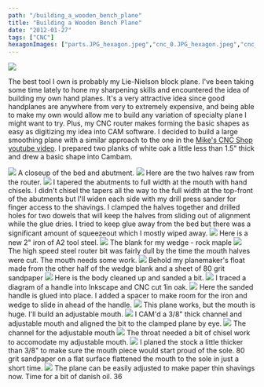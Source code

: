 ```yaml
---
path: "/building_a_wooden_bench_plane"
title: "Building a Wooden Bench Plane"
date: "2012-01-27"
tags: ["CNC"]
hexagonImages: ["parts.JPG_hexagon.jpeg","cnc_0.JPG_hexagon.jpeg","cnc_detail_0.JPG_hexagon.jpeg","parts_0.JPG_hexagon.jpeg","clamp_0.JPG_hexagon.jpeg","DSC04264.JPG_hexagon.jpeg","DSC04265.JPG_hexagon.jpeg","DSC04266.JPG_hexagon.jpeg","DSC04269.JPG_hexagon.jpeg","DSC04267.JPG_hexagon.jpeg","DSC04268.JPG_hexagon.jpeg","DSC04270.JPG_hexagon.jpeg","DSC04271.JPG_hexagon.jpeg","DSC04278.JPG_hexagon.jpeg","DSC04285.JPG_hexagon.jpeg","DSC04288.JPG_hexagon.jpeg","DSC04289.JPG_hexagon.jpeg"]
---
```


 [![](parts.JPG)](parts.JPG)

The best tool I own is probably my Lie-Nielson block plane. I've been taking some time lately to hone my sharpening skills and encountered the idea of building my own hand planes. It's a very attractive idea since good handplanes are anywhere from very to extremely expensive, and being able to make my own would allow me to build any variation of specialty plane I might want to try. Plus, my CNC router makes forming the basic shapes as easy as digitizing my idea into CAM software. I decided to build a large smoothing plane with a similar approach to the one in the [Mike's CNC Shop youtube video](http://www.youtube.com/watch?v=lnJwXx9t5pE&list). I prepared two planks of white oak a little less than 1.5" thick and drew a basic shape into Cambam.

[![](cnc_0.JPG)](cnc_0.JPG) A closeup of the bed and abutment. [![](cnc_detail_0.JPG)](cnc_detail_0.JPG) Here are the two halves raw from the router. [![](parts_0.JPG)](parts_0.JPG) I tapered the abutments to full width at the mouth with hand chisels. I didn't chisel the tapers all the way to the full width at the top-front of the abutments but I'll widen each side with my drill press sander for finger access to the shavings. I clamped the halves together and drilled holes for two dowels that will keep the halves from sliding out of alignment while the glue dries. I tried to keep glue away from the bed but there was a significant amount of squeezeout which I mostly wiped away. [![](clamp_0.JPG)](clamp_0.JPG) Here is a new 2" iron of A2 tool steel. [![](DSC04264.JPG)](DSC04264.JPG) The blank for my wedge - rock maple [![](DSC04265.JPG)](DSC04265.JPG) The high speed steel router bit was fairly dull by the time the mouth halves were cut. The mouth needs some work. [![](DSC04266.JPG)](DSC04266.JPG) Behold my planemaker's float made from the other half of the wedge blank and a sheet of 80 grit sandpaper [![](DSC04269.JPG)](DSC04269.JPG) Here is the body cleaned up and sanded a bit. [![](DSC04267.JPG)](DSC04267.JPG) I traced a diagram of a handle into Inkscape and CNC cut 1in oak. [![](DSC04268.JPG)](DSC04268.JPG) Here the sanded handle is glued into place. I added a spacer to make room for the iron and wedge to slide in ahead of the handle. [![](DSC04270.JPG)](DSC04270.JPG) This plane works, but the mouth is huge. I'll build an adjustable mouth. [![](DSC04271.JPG)](DSC04271.JPG) I CAM'd a 3/8" thick channel and adjustable mouth and aligned the bit to the clamped plane by eye. [![](DSC04278.JPG)](DSC04278.JPG) The channel for the adjustable mouth [![](DSC04285.JPG)](DSC04285.JPG) The throat needed a bit of chisel work to accomodate my adjustable mouth. [![](DSC04288.JPG)](DSC04288.JPG) I planed the stock a little thicker than 3/8" to make sure the mouth piece would start proud of the sole. 80 grit sandpaper on a flat surface flattened the mouth to the sole in just a short time. [![](DSC04289.JPG)](DSC04289.JPG) The plane can be easily adjusted to make paper thin shavings now. Time for a bit of danish oil. 36 
  <!---
  <div class="field field-type-filefield field-field-images" xmlns="http://www.w3.org/1999/xhtml">
      
    <div class="field-items">
            <div class="field-item odd">
                    <a href="http://www.beigerecords.com/joe-old/sites/default/files/parts.JPG" class="imagecache imagecache-square_thumbnail imagecache-imagelink imagecache-square_thumbnail_imagelink"><img src="http://www.beigerecords.com/joe-old/sites/default/files/imagecache/square_thumbnail/parts.JPG" alt="" title="" width="300" height="300" class="imagecache imagecache-square_thumbnail"/></a>        </div>
        </div>
</div> 
 <p xmlns="http://www.w3.org/1999/xhtml">The best tool I own is probably my Lie-Nielson block plane. I've been taking some time lately to hone my sharpening skills and encountered the idea of building my own hand planes. It's a very attractive idea since good handplanes are anywhere from very to extremely expensive, and being able to make my own would allow me to build any variation of specialty plane I might want to try. Plus, my CNC router makes forming the basic shapes as easy as digitizing my idea into CAM software. I decided to build a large smoothing plane with a similar approach to the one in the <a href="http://www.youtube.com/watch?v=lnJwXx9t5pE&amp;list">Mike's CNC Shop youtube video</a>. I prepared two planks of white oak a little less than 1.5" thick and drew a basic shape into Cambam.</p> 

 <a href="http://www.beigerecords.com/joe/sites/default/files/cnc_0.JPG" xmlns="http://www.w3.org/1999/xhtml"><img width="500" src="http://www.beigerecords.com/joe/sites/default/files/cnc_0.JPG"/></a> 

A closeup of the bed and abutment.

 <a href="http://www.beigerecords.com/joe/sites/default/files/cnc_detail_0.JPG" xmlns="http://www.w3.org/1999/xhtml"><img width="500" src="http://www.beigerecords.com/joe/sites/default/files/cnc_detail_0.JPG"/></a> 

Here are the two halves raw from the router.

 <a href="http://www.beigerecords.com/joe/sites/default/files/parts_0.JPG" xmlns="http://www.w3.org/1999/xhtml"><img width="500" src="http://www.beigerecords.com/joe/sites/default/files/parts_0.JPG"/></a> 

I tapered the abutments to full width at the mouth with hand chisels. I didn't chisel the tapers all the way to the full width at the top-front of the abutments but I'll widen each side with my drill press sander for finger access to the shavings. I clamped the halves together and drilled holes for two dowels that will keep the halves from sliding out of alignment while the glue dries. I tried to keep glue away from the bed but there was a significant amount of squeezeout which I mostly wiped away.

 <a href="http://www.beigerecords.com/joe/sites/default/files/clamp_0.JPG" xmlns="http://www.w3.org/1999/xhtml"><img width="500" src="http://www.beigerecords.com/joe/sites/default/files/clamp_0.JPG"/></a> 

Here is a new 2" iron of A2 tool steel.

 <a href="http://www.beigerecords.com/joe/sites/default/files/DSC04264.JPG" xmlns="http://www.w3.org/1999/xhtml"><img width="500" src="http://www.beigerecords.com/joe/sites/default/files/DSC04264.JPG"/></a> 

The blank for my wedge - rock maple

 <a href="http://www.beigerecords.com/joe/sites/default/files/DSC04265.JPG" xmlns="http://www.w3.org/1999/xhtml"><img width="500" src="http://www.beigerecords.com/joe/sites/default/files/DSC04265.JPG"/></a> 

The high speed steel router bit was fairly dull by the time the mouth halves were cut. The mouth needs some work.

 <a href="http://www.beigerecords.com/joe/sites/default/files/DSC04266.JPG" xmlns="http://www.w3.org/1999/xhtml"><img width="500" src="http://www.beigerecords.com/joe/sites/default/files/DSC04266.JPG"/></a> 

Behold my planemaker's float made from the other half of the wedge blank and a sheet of 80 grit sandpaper

 <a href="http://www.beigerecords.com/joe/sites/default/files/DSC04269.JPG" xmlns="http://www.w3.org/1999/xhtml"><img width="500" src="http://www.beigerecords.com/joe/sites/default/files/DSC04269.JPG"/></a> 

Here is the body cleaned up and sanded a bit.

 <a href="http://www.beigerecords.com/joe/sites/default/files/DSC04267.JPG" xmlns="http://www.w3.org/1999/xhtml"><img width="500" src="http://www.beigerecords.com/joe/sites/default/files/DSC04267.JPG"/></a> 

I traced a diagram of a handle into Inkscape and CNC cut 1in oak.

 <a href="http://www.beigerecords.com/joe/sites/default/files/DSC04268.JPG" xmlns="http://www.w3.org/1999/xhtml"><img width="500" src="http://www.beigerecords.com/joe/sites/default/files/DSC04268.JPG"/></a> 

Here the sanded handle is glued into place. I added a spacer to make room for the iron and wedge to slide in ahead of the handle.

 <a href="http://www.beigerecords.com/joe/sites/default/files/DSC04270.JPG" xmlns="http://www.w3.org/1999/xhtml"><img width="500" src="http://www.beigerecords.com/joe/sites/default/files/DSC04270.JPG"/></a> 

This plane works, but the mouth is huge. I'll build an adjustable mouth.

 <a href="http://www.beigerecords.com/joe/sites/default/files/DSC04271.JPG" xmlns="http://www.w3.org/1999/xhtml"><img width="500" src="http://www.beigerecords.com/joe/sites/default/files/DSC04271.JPG"/></a> 

I CAM'd a 3/8" thick channel and adjustable mouth and aligned the bit to the clamped plane by eye.

 <a href="/joe/sites/default/files/DSC04278.JPG" xmlns="http://www.w3.org/1999/xhtml"><img width="500" src="/joe/sites/default/files/DSC04278.JPG"/></a> 

The channel for the adjustable mouth

 <a href="/joe/sites/default/files/DSC04285.JPG" xmlns="http://www.w3.org/1999/xhtml"><img width="500" src="/joe/sites/default/files/DSC04285.JPG"/></a> 

The throat needed a bit of chisel work to accomodate my adjustable mouth.

 <a href="/joe/sites/default/files/DSC04288.JPG" xmlns="http://www.w3.org/1999/xhtml"><img width="500" src="/joe/sites/default/files/DSC04288.JPG"/></a> 

I planed the stock a little thicker than 3/8" to make sure the mouth piece would start proud of the sole. 80 grit sandpaper on a flat surface flattened the mouth to the sole in just a short time.

 <a href="/joe/sites/default/files/DSC04289.JPG" xmlns="http://www.w3.org/1999/xhtml"><img width="500" src="/joe/sites/default/files/DSC04289.JPG"/></a> 

The plane can be easily adjusted to make paper thin shavings now. Time for a bit of danish oil.
 36
  --->